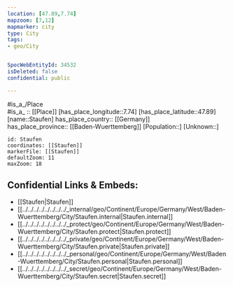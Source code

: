 ```yaml
---
location: [47.89,7.74] 
mapzoom: [7,12] 
mapmarker: city 
type: City
tags:
- geo/City


SpocWebEntityId: 34532
isDeleted: false
confidential: public

---
```

#is_a_/Place  
#is_a_ :: [[Place]] 
[has_place_longitude::7.74] 
[has_place_latitude::47.89] 
[name::Staufen] 
has_place_country:: [[Germany]]  
has_place_province:: [[Baden-Wuerttemberg]] 
[Population::] 
[Unknown::] 


```leaflet
id: Staufen
coordinates: [[Staufen]] 
markerFile: [[Staufen]] 
defaultZoom: 11 
maxZoom: 18
```


## Confidential Links & Embeds: 
- [[Staufen|Staufen]]  
- [[../../../../../../../../_internal/geo/Continent/Europe/Germany/West/Baden-Wuerttemberg/City/Staufen.internal|Staufen.internal]] 
- [[../../../../../../../../_protect/geo/Continent/Europe/Germany/West/Baden-Wuerttemberg/City/Staufen.protect|Staufen.protect]] 
- [[../../../../../../../../_private/geo/Continent/Europe/Germany/West/Baden-Wuerttemberg/City/Staufen.private|Staufen.private]] 
- [[../../../../../../../../_personal/geo/Continent/Europe/Germany/West/Baden-Wuerttemberg/City/Staufen.personal|Staufen.personal]] 
- [[../../../../../../../../_secret/geo/Continent/Europe/Germany/West/Baden-Wuerttemberg/City/Staufen.secret|Staufen.secret]] 
